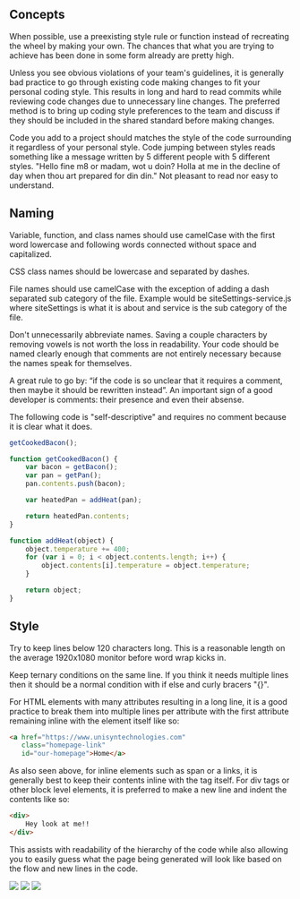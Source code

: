 ## Concepts
When possible, use a preexisting style rule or function instead of recreating the wheel by making your own. The chances that what you are trying to achieve has been done in some form already are pretty high.

Unless you see obvious violations of your team's guidelines, it is generally bad practice to go through existing code making changes to fit your personal coding style. This results in long and hard to read commits while reviewing code changes due to unnecessary line changes. The preferred method is to bring up coding style preferences to the team and discuss if they should be included in the shared standard before making changes.

Code you add to a project should matches the style of the code surrounding it regardless of your personal style. Code jumping between styles reads something like a message written by 5 different people with 5 different styles. "Hello fine m8 or madam, wot u doin? Holla at me in the decline of day when thou art prepared for din din." Not pleasant to read nor easy to understand.

## Naming

Variable, function, and class names should use camelCase with the first word lowercase and following words connected without space and capitalized.

CSS class names should be lowercase and separated by dashes.

File names should use camelCase with the exception of adding a dash separated sub category of the file. Example would be siteSettings-service.js where siteSettings is what it is about and service is the sub category of the file.

Don't unnecessarily abbreviate names. Saving a couple characters by removing vowels is not worth the loss in readability. Your code should be named clearly enough that comments are not entirely necessary because the names speak for themselves.

A great rule to go by: “if the code is so unclear that it requires a comment, then maybe it should be rewritten instead”. An important sign of a good developer is comments: their presence and even their absense.

The following code is "self-descriptive" and requires no comment because it is clear what it does.
```javascript
getCookedBacon();

function getCookedBacon() {
    var bacon = getBacon();
    var pan = getPan();
    pan.contents.push(bacon);

    var heatedPan = addHeat(pan);

    return heatedPan.contents;
}

function addHeat(object) {
    object.temperature += 400;
    for (var i = 0; i < object.contents.length; i++) {
        object.contents[i].temperature = object.temperature;
    }

    return object;
}
```

## Style
Try to keep lines below 120 characters long. This is a reasonable length on the average 1920x1080 monitor before word wrap kicks in.

Keep ternary conditions on the same line. If you think it needs multiple lines then it should be a normal condition with if else and curly bracers "{}".

For HTML elements with many attributes resulting in a long line, it is a good practice to break them into multiple lines per attribute with the first attribute remaining inline with the element itself like so:
```html
<a href="https://www.unisyntechnologies.com"
   class="homepage-link"
   id="our-homepage">Home</a>
```
As also seen above, for inline elements such as span or a links, it is generally best to keep their contents inline with the tag itself. For div tags or other block level elements, it is preferred to make a new line and indent the contents like so:
```html
<div>
    Hey look at me!!
</div>
```
This assists with readability of the hierarchy of the code while also allowing you to easily guess what the page being generated will look like based on the flow and new lines in the code.

![](https://s3.amazonaws.com/unisyn-wp-assets/wp-content/uploads/2018/02/02234458/coding-style-1.png)
![](https://s3.amazonaws.com/unisyn-wp-assets/wp-content/uploads/2018/02/02234501/coding-style-2.png)
![](https://s3.amazonaws.com/unisyn-wp-assets/wp-content/uploads/2018/02/02234502/coding-style-3.png)
